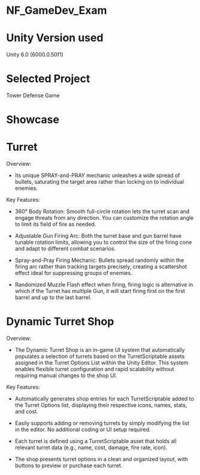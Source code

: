 # NF_GameDev_Exam

# Unity Version used
Unity 6.0 (6000.0.50f1)

# Selected Project
Tower Defense Game

# Showcase
# Turret

Overview:

- Its unique SPRAY-and-PRAY mechanic unleashes a wide spread of bullets, saturating the target area rather than locking on to individual enemies.
      
Key Features:

- 360° Body Rotation: Smooth full-circle rotation lets the turret scan and engage threats from any direction. You can customize the rotation angle to limit its field of fire as needed.
      
- Adjustable Gun Firing Arc: Both the turret base and gun barrel have tunable rotation limits, allowing you to control the size of the firing cone and adapt to different combat scenarios.
      
- Spray-and-Pray Firing Mechanic: Bullets spread randomly within the firing arc rather than tracking targets precisely, creating a scattershot effect ideal for suppressing groups of enemies.

- Randomized Muzzle Flash effect when firing, firing logic is alternative in which if the Turret has multiple Gun, it will start firing first on the first barrel and up to the last barrel.

# Dynamic Turret Shop

Overview:
- The Dynamic Turret Shop is an in-game UI system that automatically populates a selection of turrets based on the TurretScriptable assets assigned in the Turret Options List within the Unity Editor. This system enables flexible turret configuration and rapid scalability without requiring manual changes to the shop UI.

Key Features:

- Automatically generates shop entries for each TurretScriptable added to the Turret Options list, displaying their respective icons, names, stats, and cost.

- Easily supports adding or removing turrets by simply modifying the list in the editor. No additional coding or UI setup required.

- Each turret is defined using a TurretScriptable asset that holds all relevant turret data (e.g., name, cost, damage, fire rate, icon).

- The shop presents turret options in a clean and organized layout, with buttons to preview or purchase each turret.
